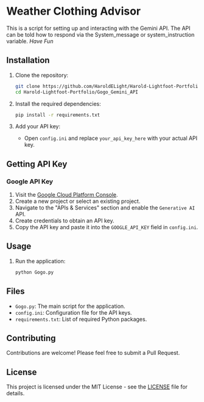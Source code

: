 # Weather Clothing Advisor

This is a script for setting up and interacting with the Gemini API.
The API can be told how to respond via the System_message or system_instruction variable.
*Have Fun*

## Installation

1. Clone the repository:

    ```bash
    git clone https://github.com/HaroldELight/Harold-Lightfoot-Portfolio.git
    cd Harold-Lightfoot-Portfolio/Gogo_Gemini_API
    ```

2. Install the required dependencies:

    ```bash
    pip install -r requirements.txt
    ```

3. Add your API key:
    - Open `config.ini` and replace `your_api_key_here` with your actual API key.

## Getting API Key

### Google API Key

1. Visit the [Google Cloud Platform Console](https://console.cloud.google.com/).
2. Create a new project or select an existing project.
3. Navigate to the "APIs & Services" section and enable the `Generative AI` API.
4. Create credentials to obtain an API key.
5. Copy the API key and paste it into the `GOOGLE_API_KEY` field in `config.ini`.

## Usage

1. Run the application:

    ```bash
    python Gogo.py
    ```

## Files

- `Gogo.py`: The main script for the application.
- `config.ini`: Configuration file for the API keys.
- `requirements.txt`: List of required Python packages.

## Contributing

Contributions are welcome! Please feel free to submit a Pull Request.

## License
This project is licensed under the MIT License - see the [LICENSE](LICENSE) file for details.

